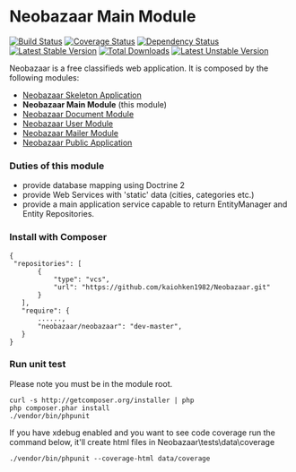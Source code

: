 Neobazaar Main Module
=====================

[![Build Status](https://travis-ci.org/kaiohken1982/Neobazaar.png)](https://travis-ci.org/kaiohken1982/Neobazaar)
[![Coverage Status](https://coveralls.io/repos/kaiohken1982/Neobazaar/badge.png)](https://coveralls.io/r/kaiohken1982/Neobazaar)
[![Dependency Status](https://www.versioneye.com/user/projects/52c4ad43ec13757ae600003a/badge.png)](https://www.versioneye.com/user/projects/52c4ad43ec13757ae600003a)
[![Latest Stable Version](https://poser.pugx.org/neobazaar/neobazaar/v/stable.png)](https://packagist.org/packages/neobazaar/neobazaar)
[![Total Downloads](https://poser.pugx.org/neobazaar/neobazaar/downloads.png)](https://packagist.org/packages/neobazaar/neobazaar)
[![Latest Unstable Version](https://poser.pugx.org/neobazaar/neobazaar/v/unstable.png)](https://packagist.org/packages/neobazaar/neobazaar)

Neobazaar is a free classifieds web application.
It is composed by the following modules:

- [Neobazaar Skeleton Application](https://github.com/kaiohken1982/NeobazaarSkeletonApplication)
- **Neobazaar Main Module** (this module)
- [Neobazaar Document Module](https://github.com/kaiohken1982/NeobazaarDocumentModule)
- [Neobazaar User Module](https://github.com/kaiohken1982/NeobazaarUserModule)
- [Neobazaar Mailer Module](https://github.com/kaiohken1982/NeobazaarMailerModule) 
- [Neobazaar Public Application](https://github.com/kaiohken1982/NeobazaarPublicApplication)

### Duties of this module

- provide database mapping using Doctrine 2 
- provide Web Services with 'static' data (cities, categories etc.)
- provide a main application service capable to return EntityManager and Entity Repositories.

### Install with Composer
 ```
{
  "repositories": [
        {
            "type": "vcs",
            "url": "https://github.com/kaiohken1982/Neobazaar.git"
        }
    ],
    "require": {
        ......,
        "neobazaar/neobazaar": "dev-master",
    }
}
 ```

### Run unit test
 
Please note you must be in the module root.

```
curl -s http://getcomposer.org/installer | php
php composer.phar install
./vendor/bin/phpunit 
```

If you have xdebug enabled and you want to see code coverage 
run the command below, it'll create html files in 
Neobazaar\tests\data\coverage

```
./vendor/bin/phpunit --coverage-html data/coverage
```